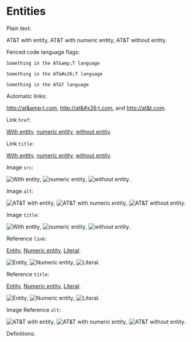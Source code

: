 <h1>Entities</h1>
<p>Plain text:</p>
<p>AT&#x26;T with entity, AT&#x26;T with numeric entity, AT&#x26;T without entity.</p>
<p>Fenced code language flags:</p>
<pre><code class="language-AT&#x26;T">Something in the AT&#x26;amp;T language
</code></pre>
<pre><code class="language-AT&#x26;T">Something in the AT&#x26;#x26;T language
</code></pre>
<pre><code class="language-AT&#x26;T">Something in the AT&#x26;T language
</code></pre>
<p>Automatic links:</p>
<p><a href="http://at&#x26;amp;t.com">http://at&#x26;amp;t.com</a>, <a href="http://at&#x26;#x26;t.com">http://at&#x26;#x26;t.com</a>, and <a href="http://at&#x26;t.com">http://at&#x26;t.com</a>.</p>
<p>Link <code>href</code>:</p>
<p><a href="http://at&#x26;t.com">With entity</a>, <a href="http://at&#x26;t.com">numeric entity</a>, <a href="http://at&#x26;t.com">without entity</a>.</p>
<p>Link <code>title</code>:</p>
<p><a href="http://att.com" title="AT&#x26;T">With entity</a>, <a href="http://att.com" title="AT&#x26;T">numeric entity</a>, <a href="http://example.com" title="AT&#x26;T">without entity</a>.</p>
<p>Image <code>src</code>:</p>
<p><img src="http://at&#x26;t.com/fav.ico" alt="With entity">, <img src="http://at&#x26;t.com/fav.ico" alt="numeric entity">, <img src="http://at&#x26;t.com/fav.ico" alt="without entity">.</p>
<p>Image <code>alt</code>:</p>
<p><img src="http://att.com/fav.ico" alt="AT&#x26;T with entity">, <img src="http://att.com/fav.ico" alt="AT&#x26;T with numeric entity">, <img src="http://att.com/fav.ico" alt="AT&#x26;T without entity">.</p>
<p>Image <code>title</code>:</p>
<p><img src="http://att.com/fav.ico" alt="With entity" title="AT&#x26;T">, <img src="http://att.com/fav.ico" alt="numeric entity" title="AT&#x26;T">, <img src="http://att.com/fav.ico" alt="without entity" title="AT&#x26;T">.</p>
<p>Reference <code>link</code>:</p>
<p><a href="http://at&#x26;t.com/fav.ico" title="ATT favicon">Entity</a>, <a href="http://at&#x26;t.com/fav.ico" title="ATT favicon">Numeric entity</a>, <a href="http://at&#x26;t.com/fav.ico" title="ATT favicon">Literal</a>.</p>
<p><img src="http://at&#x26;t.com/fav.ico" alt="Entity" title="ATT favicon">, <img src="http://at&#x26;t.com/fav.ico" alt="Numeric entity" title="ATT favicon">, <img src="http://at&#x26;t.com/fav.ico" alt="Literal" title="ATT favicon">.</p>
<p>Reference <code>title</code>:</p>
<p><a href="http://at&#x26;t.com/fav.ico" title="AT&#x26;T favicon">Entity</a>, <a href="http://at&#x26;t.com/fav.ico" title="AT&#x26;T favicon">Numeric entity</a>, <a href="http://at&#x26;t.com/fav.ico" title="AT&#x26;T favicon">Literal</a>.</p>
<p><img src="http://at&#x26;t.com/fav.ico" alt="Entity" title="AT&#x26;T favicon">, <img src="http://at&#x26;t.com/fav.ico" alt="Numeric entity" title="AT&#x26;T favicon">, <img src="http://at&#x26;t.com/fav.ico" alt="Literal" title="AT&#x26;T favicon">.</p>
<p>Image Reference <code>alt</code>:</p>
<p><img src="http://at&#x26;t.com/fav.ico" alt="AT&#x26;T with entity" title="AT&#x26;T favicon">, <img src="http://at&#x26;t.com/fav.ico" alt="AT&#x26;T with numeric entity" title="AT&#x26;T favicon">, <img src="http://at&#x26;t.com/fav.ico" alt="AT&#x26;T without entity" title="AT&#x26;T favicon">.</p>
<p>Definitions:</p>
